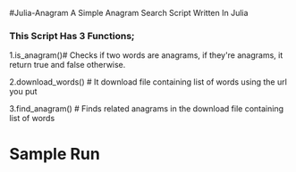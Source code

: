 #Julia-Anagram
A Simple Anagram Search Script Written In Julia


<h3>This Script Has 3 Functions;</h3>
1.is_anagram()# Checks if two words are anagrams, if they're anagrams, it return true and false otherwise.

2.download_words() # It download file containing list of words using the url you put

3.find_anagram() # Finds related anagrams in the download file containing list of words

# Sample Run



